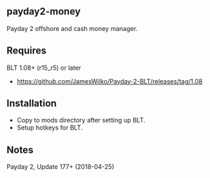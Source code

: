 payday2-money
-------------
Payday 2 offshore and cash money manager.

Requires
--------
BLT 1.08+ (r15_r5) or later
- https://github.com/JamesWilko/Payday-2-BLT/releases/tag/1.08

Installation
------------
- Copy to mods directory after setting up BLT.
- Setup hotkeys for BLT.

Notes
-----
Payday 2, Update 177+ (2018-04-25)
